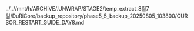 ../..//mnt/h/ARCHIVE/.UNWRAP/STAGE2/temp_extract_8월7일/DuRiCore/backup_repository/phase5_5_backup_20250805_103800/CURSOR_RESTART_GUIDE_DAY8.md